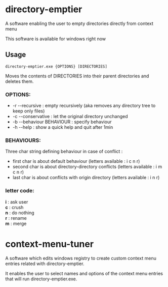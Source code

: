 # directory-emptier
A software enabling the user to empty directories directly from context menu

This software is available for windows right now

## Usage

```
directory-emptier.exe {OPTIONS} [DIRECTORIES]
```
Moves the contents of DIRECTORIES into their parent directories and deletes them.

### OPTIONS:
* -r --recursive : empty recursively (aka removes any directory tree to keep only files)
* -c --conservative : let the original directory unchanged
* -b --behaviour BEHAVIOUR : specify behaviour
* -h --help : show a quick help and quit after 1min
### BEHAVIOURS:
Three char string defining behaviour in case of conflict :
* first char is about default behaviour (letters available : i c n r)
* second char is about directory-directory conflicts (letters available : i m c n r)
* last char is about conflicts with origin directory (letters available : i n r)
### letter code:
**i** : ask user  
**c** : crush  
**n** : do nothing  
**r** : rename  
**m** : merge  

# context-menu-tuner

A software which edits windows registry to create custom context menu entries related with directory-emptier.

It enables the user to select names and options of the context menu entries that will run directory-emptier.exe.
